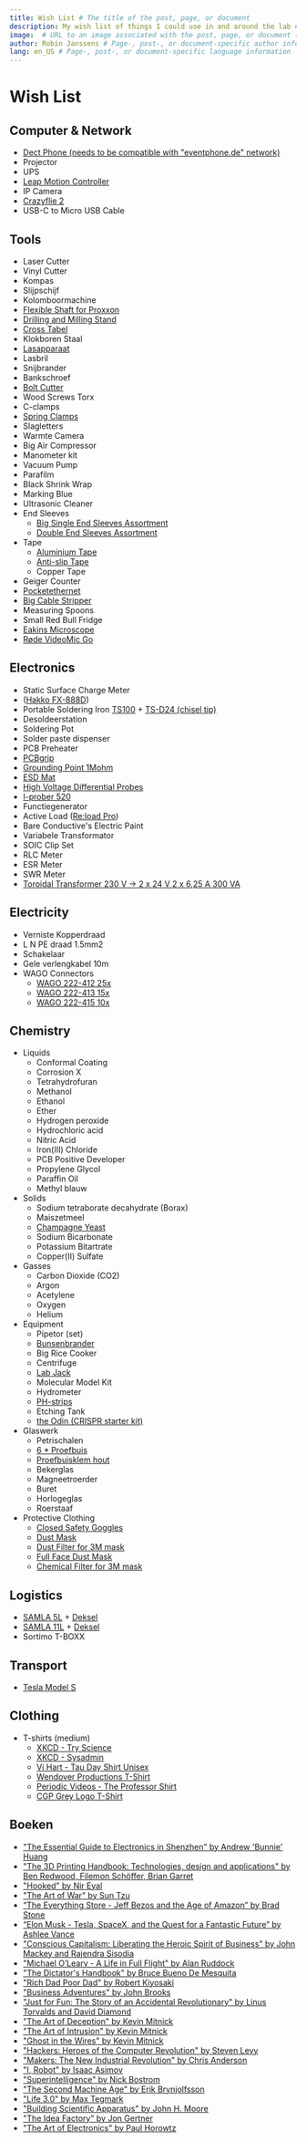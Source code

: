 ```yaml
---
title: Wish List # The title of the post, page, or document
description: My wish list of things I could use in and around the lab # A short description of the page's content
image:  # URL to an image associated with the post, page, or document (e.g., /assets/page-pic.jpg)
author: Robin Janssens # Page-, post-, or document-specific author information (see Advanced usage)
lang: en_US # Page-, post-, or document-specific language information
---
```


Wish List
=========

Computer & Network
------------------
- [Dect Phone (needs to be compatible with "eventphone.de" network)](http://www.eventphone.de/wiki/index.php/DECT_Phone_Compatibility_List)
- Projector
- UPS
- [Leap Motion Controller](http://store-eur.leapmotion.com/)
- IP Camera
- [Crazyflie 2](https://www.antratek.be/crazyflie-2-nano-quadcopter)
- USB-C to Micro USB Cable

Tools
-----
- Laser Cutter
- Vinyl Cutter
- Kompas
- Slijpschijf
- Kolomboormachine
- [Flexible Shaft for Proxxon](http://www.conrad.be/ce/nl/product/826203/Proxxon-Micromot-110FB-flexibele-as-28-622/SHOP_AREA_37387)
- [Drilling and Milling Stand](http://www.conrad.be/ce/nl/product/826064/Boor-en-freesbank-BFB-2000-Proxxon-Micromot-20-000?ref=searchDetail)
- [Cross Tabel](http://www.conrad.be/ce/nl/product/826095/Proxxon-Micromot-KT-150-20-150-Kruistafel/?ref=bundles&rt=bundles&rb=1)
- Klokboren Staal
- [Lasapparaat](http://www.conrad.be/ce/nl/product/821135/Einhell-1546040-Lasstroom-55-160-A-Diameter-elektrode-2-4-mm)
- Lasbril
- Snijbrander
- Bankschroef
- [Bolt Cutter](http://www.conrad.be/ce/nl/product/816609/Kniptang-Knipex-71-72-610-Knipex-71-72-610?ref=list)
- Wood Screws Torx
- C-clamps
- [Spring Clamps](http://www.conrad.be/ce/nl/product/468324/FZ-60-Veerklem-Wolfcraft-3631000)
- Slagletters
- Warmte Camera
- Big Air Compressor
- Manometer kit
- Vacuum Pump
- Parafilm
- Black Shrink Wrap
- Marking Blue
- Ultrasonic Cleaner
- End Sleeves
    - [Big Single End Sleeves Assortment](http://www.conrad.be/ce/nl/product/737030/Conrad-737030-Adereindhuls-assortiment-05-mm-10-mm-Oranje-Wit-Geel-Rood-Blauw-Groen-Zwart-Wit-2700-stuks/)
    - [Double End Sleeves Assortment](http://www.conrad.be/ce/nl/product/739873/Conrad-93014c620-Dubbel-adereindhulzen-assortiment-075-mm-25-mm-Wit-Geel-Rood-Blauw-200-stuks)
- Tape
    - [Aluminium Tape](http://www.conrad.be/ce/nl/product/545738/3M-1436F-Zacht-aluminium-tape-l-x-b-50-m-x-50-mm-Zilver-Aluminium-Inhoud-1-rollen?ref=searchDetail)
    - [Anti-slip Tape](http://www.conrad.be/ce/nl/product/545411/Conrad-Antislipband-l-x-b-10-m-x-50-mm-Zwart-PVC-Inhoud-1-rollen?ref=list)
    - Copper Tape
- Geiger Counter
- [Pocketethernet](http://pockethernet.com/)
- [Big Cable Stripper](http://www.conrad.be/ce/nl/product/1216144/CK-Stripper-Armouslice-12-tot-36-mm-SWA-kabels-T2250?ref=searchDetail)
- Measuring Spoons
- Small Red Bull Fridge
- [Eakins Microscope](https://www.aliexpress.com/item/Autofocus-SONY-IMX290-HDMI-TF-Video-Auto-Focus-Industry-Microscope-Camera-180X-C-Mount-Lens-Stand/32854389430.html?aff_platform=link-c-tool&cpt=1545055385566&sk=b7ycSav2&aff_trace_key=29ad46cb9f26474fb755ec900773be15-1545055385566-06693-b7ycSav2&terminal_id=c80d880073564e619680e5d47563b570)
- [Røde VideoMic Go](https://tweakers.net/pricewatch/466669/rode-videomic-go.html)

Electronics
-----------
- Static Surface Charge Meter
- ([Hakko FX-888D](http://www.batterfly.com/shop/hakko_fx-888d?gclid=Cj0KEQjw75yxBRD78uqEnuG-5vcBEiQAQbaxSO2nWifkuYwvIPIYgtHW8KWX9PL9C2OzzYKqlNxlTs0aAj498P8HAQ))
- Portable Soldering Iron [TS100](https://www.aliexpress.com/wholesale?catId=0&initiative_id=SB_20170731112906&SearchText=TS100) + [TS-D24 (chisel tip)](https://www.aliexpress.com/wholesale?catId=0&initiative_id=SB_20170731113300&SearchText=TS-D24)
- Desoldeerstation
- Soldering Pot
- Solder paste dispenser
- PCB Preheater
- [PCBgrip](https://pcbgrip.com/)
- [Grounding Point 1Mohm](http://www.conrad.be/ce/nl/product/189441/Aardingsbox-BJZ-C-197-2542-Veiligheidsweerstand-1-M?ref=list)
- [ESD Mat](http://www.conrad.be/ce/nl/product/1268311/Conrad-l-x-b-119-cm-x-59-cm-Grijs-Zwart?ref=list)
- [High Voltage Differential Probes](http://www.eevblog.com/product/hvp70/)
- [I-prober 520](http://www.aimtti.com/product-category/current-probes/aim-i-prober-520)
- Functiegenerator
- Active Load ([Re:load Pro](https://www.tindie.com/products/arachnidlabs/reload-pro/))
- Bare Conductive's Electric Paint
- Variabele Transformator
- SOIC Clip Set
- RLC Meter
- ESR Meter
- SWR Meter
- [Toroidal Transformer 230 V -> 2 x 24 V 2 x 6,25 A 300 VA](http://www.conrad.be/ce/nl/product/710215/Ringkern-veiligheids-en-scheidingstransformator-230-V-2-x-24-V-2-x-625-A-300-VA-Block?ref=list)

Electricity
-----------
- Verniste Kopperdraad
- L N PE draad 1.5mm2
- Schakelaar
- Gele verlengkabel 10m
- WAGO Connectors
    - [WAGO 222-412 25x](http://www.conrad.be/ce/nl/product/730024/WAGO-222-412-Verbindingsklem-flexibel-008-4-mm-massief-008-25-mm-Aantal-polen-2-Inhoud-25-stuks-Grijs-Oranje?ref=list)
    - [WAGO 222-413 15x](http://www.conrad.be/ce/nl/product/730187/WAGO-222-413-Verbindingsklem-flexibel-008-4-mm-massief-008-25-mm-Aantal-polen-3-Inhoud-15-stuks-Grijs-Oranje?ref=list)
    - [WAGO 222-415 10x](http://www.conrad.be/ce/nl/product/730201/WAGO-222-415-Verbindingsklem-flexibel-008-4-mm-massief-008-25-mm-Aantal-polen-5-Inhoud-10-stuks-Grijs-Oranje?ref=list)

Chemistry
---------
- Liquids
    - Conformal Coating
    - Corrosion X
    - Tetrahydrofuran
    - Methanol
    - Ethanol
    - Ether
    - Hydrogen peroxide
    - Hydrochloric acid
    - Nitric Acid
    - Iron(III) Chloride
    - PCB Positive Developer
    - Propylene Glycol
    - Paraffin Oil
    - Methyl blauw
- Solids
    - Sodium tetraborate decahydrate (Borax)
    - Maiszetmeel
    - [Champagne Yeast](https://www.brouwland.com/nl/onze-producten/wijnbereiding/gisten/korrelgisten-kitzinger/d/korrelgist-kitz-champagne-vr-50-l)
    - Sodium Bicarbonate
    - Potassium Bitartrate
    - Copper(II) Sulfate
- Gasses
    - Carbon Dioxide (CO2)
    - Argon
    - Acetylene
    - Oxygen
    - Helium
- Equipment
    - Pipetor (set)
    - [Bunsenbrander](https://www.brouwland.com/nl/onze-producten/meten-labo/glaswerk/distillatie-apparatuur/d/bunsenbrander-propaan-butaan)
    - Big Rice Cooker
    - Centrifuge
    - [Lab Jack](https://www.aliexpress.com/w/wholesale-lab-jack.html?spm=2114.search0104.0.0.A2PyJG&site=glo&groupsort=1&SortType=total_tranpro_desc&g=y&SearchText=lab+jack)
    - Molecular Model Kit
    - Hydrometer
    - [PH-strips](https://www.brouwland.com/nl/onze-producten/meten-labo/ph-meting/d/ph-papier-1-12-universeel-20-strips)
    - Etching Tank
    - [the Odin (CRISPR starter kit)](http://www.the-odin.com/diy-crispr-kit/)
- Glaswerk
    - Petrischalen
    - [6 * Proefbuis](https://www.brouwland.com/nl/onze-producten/meten-labo/glaswerk/proefbuizen-en-toebehoren/d/proefbuis-160x16-mm-schroefdop)
    - [Proefbuisklem hout](https://www.brouwland.com/nl/onze-producten/meten-labo/glaswerk/proefbuizen-en-toebehoren/d/proefbuisklem-hout)
    - Bekerglas
    - Magneetroerder
    - Buret
    - Horlogeglas
    - Roerstaaf
- Protective Clothing
    - [Closed Safety Goggles](http://www.conrad.be/ce/nl/product/888279/3M-goggles-2890SA-DE272934089?ref=list)
    - [Dust Mask](http://www.conrad.be/ce/nl/product/831216/3M-6200M-3M-Halfmasker-6200-M-Filterklassebeschermingsgraad-Afhankelijk-van-het-filter-1-stuks)
    - [Dust Filter for 3M mask](http://www.conrad.be/ce/nl/product/831229/3M-7100015050-Inlegfilter-2125-Filterklassebeschermingsgraad-P2-10-paar)
    - [Full Face Dust Mask](http://www.conrad.be/ce/nl/product/831217/3M-3M-Maskerfilter-6800-M-6800M-1-stuks)
    - [Chemical Filter for 3M mask](http://www.conrad.be/ce/nl/product/831223/3M-6059-Gas-en-combifilter-Filterklassebeschermingsgraad-ABEK1-4-paar)

Logistics
---------
- [SAMLA 5L](http://www.ikea.com/be/nl/catalog/products/S49871676/#/S49871676) +	[Deksel](http://www.ikea.com/be/nl/catalog/products/10110300/)
- [SAMLA 11L](http://www.ikea.com/be/nl/catalog/products/S49871676/#/S59903016)	+ [Deksel](http://www.ikea.com/be/nl/catalog/products/50110299/#/50206329)
- Sortimo T-BOXX

Transport
---------
- [Tesla Model S](http://www.teslamotors.com/models)

Clothing
--------
- T-shirts (medium)
    - [XKCD - Try Science](http://shop.xkcd.com/products/try-science)
    - [XKCD - Sysadmin](http://shop.xkcd.com/products/sysadmin)
    - [Vi Hart - Tau Day Shirt Unisex](https://store.dftba.com/products/tau-day-shirt?variant=12197084790859)
    - [Wendover Productions T-Shirt](https://standard.tv/collections/wendover-productions/products/copy-of-wendover-productions-t-shirt?variant=7603624968247)
    - [Periodic Videos - The Professor Shirt](https://store.dftba.com/collections/periodic-videos/products/the-professor-shirt?variant=797928247)
    - [CGP Grey Logo T-Shirt](https://standard.tv/collections/cgp-grey/products/cgp-grey-logo-shirt?variant=7550069243959)

Boeken
------
- ["The Essential Guide to Electronics in Shenzhen" by Andrew 'Bunnie' Huang](https://www.adafruit.com/product/3189)
- ["The 3D Printing Handbook: Technologies, design and applications" by Ben Redwood, Filemon Schöffer, Brian Garret](https://partner.bol.com/click/click?p=2&t=url&s=1033787&f=TXL&url=https%3A%2F%2Fwww.bol.com%2Fbe%2Fp%2Fthe-3d-printing-handbook-technologies-design-and-applications%2F9200000082228285%2F&name=The%203D%20Printing%20Handbook%3A%20Technologies%2C%20design...)
- ["Hooked" by Nir Eyal](https://partner.bol.com/click/click?p=2&t=url&s=1033787&f=TXL&url=https%3A%2F%2Fwww.bol.com%2Fbe%2Ff%2Fhooked%2F9200000023673505%2F&name=Hooked%2C%20Nir%20Eyal)
- ["The Art of War" by Sun Tzu](https://partner.bol.com/click/click?p=2&t=url&s=1033787&f=TXL&url=https%3A%2F%2Fwww.bol.com%2Fbe%2Ff%2Fthe-art-of-war%2F30038375%2F&name=Art%20Of%20War%20Illustrated%20Ed%2C%20Sun%20Tzu)
- [“The Everything Store - Jeff Bezos and the Age of Amazon” by Brad Stone](https://partner.bol.com/click/click?p=2&t=url&s=1033787&f=TXL&url=https%3A%2F%2Fwww.bol.com%2Fbe%2Ff%2Fthe-everything%2F9200000013374018%2F&name=The%20Everything%20Store%2C%20Brad%20Stone)
- [“Elon Musk - Tesla, SpaceX, and the Quest for a Fantastic Future” by Ashlee Vance](https://partner.bol.com/click/click?p=2&t=url&s=1033787&f=TXL&url=https%3A%2F%2Fwww.bol.com%2Fbe%2Ff%2Felon-musk%2F9200000033180278%2F&name=Elon%20musk%3A%20tesla%2C%20spacex%2C%20and%20the%20quest%20for%20a%20...)
- ["Conscious Capitalism: Liberating the Heroic Spirit of Business" by John Mackey and Rajendra Sisodia](https://partner.bol.com/click/click?p=2&t=url&s=1033787&f=TXL&url=https%3A%2F%2Fwww.bol.com%2Fbe%2Ff%2Fconscious-capitalism%2F9200000002572994%2F&name=Conscious%20Capitalism%2C%20John%20Mackey)
- ["Michael O’Leary - A Life in Full Flight" by Alan Ruddock](https://partner.bol.com/click/click?p=2&t=url&s=1033787&f=TXL&url=https%3A%2F%2Fwww.bol.com%2Fbe%2Ff%2Fmichael-o-leary%2F30293213%2F&name=Michael%20O'Leary%2C%20Alan%20Ruddock)
- ["The Dictator's Handbook" by Bruce Bueno De Mesquita](https://partner.bol.com/click/click?p=2&t=url&s=1033787&f=TXL&url=https%3A%2F%2Fwww.bol.com%2Fbe%2Ff%2Fthe-dictator-s-handbook%2F36065080%2F&name=The%20Dictator's%20Handbook%2C%20Bruce%20bueno%20de%20mesquita)
- ["Rich Dad Poor Dad" by Robert Kiyosaki](https://partner.bol.com/click/click?p=2&t=url&s=1033787&f=TXL&url=https%3A%2F%2Fwww.bol.com%2Fbe%2Ff%2Frich-dad-poor-dad%2F38739224%2F&name=Rich%20Dad%20Poor%20Dad%2C%20robert%20t.%20kiyosaki)
- ["Business Adventures" by John Brooks](https://partner.bol.com/click/click?p=2&t=url&s=1033787&f=TXL&url=https%3A%2F%2Fwww.bol.com%2Fbe%2Ff%2Fbusiness-adventures%2F9200000033071475%2F&name=Business%20Adventures%2C%20John%20Brooks)
- ["Just for Fun: The Story of an Accidental Revolutionary" by Linus Torvalds and David Diamond](https://partner.bol.com/click/click?p=2&t=url&s=1033787&f=TXL&url=https%3A%2F%2Fwww.bol.com%2Fbe%2Ff%2Fjust-for-fun%2F30254953%2F&name=Just%20for%20Fun%2C%20Linus%20Torvalds)
- ["The Art of Deception" by Kevin Mitnick](https://partner.bol.com/click/click?p=2&t=url&s=1033787&f=TXL&url=https%3A%2F%2Fwww.bol.com%2Fbe%2Ff%2Fthe-art-of-deception%2F30079041%2F&name=The%20Art%20of%20Deception%2C%20Kevin%20D.%20Mitnick)
- ["The Art of Intrusion" by Kevin Mitnick](https://partner.bol.com/click/click?p=2&t=url&s=1033787&f=TXL&url=https%3A%2F%2Fwww.bol.com%2Fbe%2Ff%2Fthe-art-of-intrusion%2F30528623%2F&name=The%20Art%20of%20Intrusion%2C%20Kevin%20D.%20Mitnick)
- ["Ghost in the Wires" by Kevin Mitnick](https://partner.bol.com/click/click?p=2&t=url&s=1033787&f=TXL&url=https%3A%2F%2Fwww.bol.com%2Fbe%2Ff%2Fghost-in-the-wires%2F34641153%2F&name=Ghost%20in%20the%20Wires%2C%20Kevin%20Mitnick)
- ["Hackers: Heroes of the Computer Revolution" by Steven Levy](https://partner.bol.com/click/click?p=2&t=url&s=1033787&f=TXL&url=https%3A%2F%2Fwww.bol.com%2Fbe%2Ff%2Fhackers%2F37225444%2F&name=Hackers%2C%20Steven%20Levy)
- ["Makers: The New Industrial Revolution" by Chris Anderson](https://partner.bol.com/click/click?p=2&t=url&s=1033787&f=TXL&url=https%3A%2F%2Fwww.bol.com%2Fbe%2Ff%2Fmakers%2F9200000000917096%2F&name=Makers%2C%20Anderson%20c)
- ["I, Robot" by Isaac Asimov](https://partner.bol.com/click/click?p=2&t=url&s=1033787&f=TXL&url=https%3A%2F%2Fwww.bol.com%2Fbe%2Ff%2Fi-robot%2F9200000067463737%2F&name=I%2C%20Robot%2C%20Isaac%20Asimov)
- ["Superintelligence" by Nick Bostrom](https://partner.bol.com/click/click?p=2&t=url&s=1033787&f=TXL&url=https%3A%2F%2Fwww.bol.com%2Fbe%2Ff%2Fsuperintelligence-paths-dangers-strategies%2F9200000031616183%2F&name=Superintelligence%20%3A%20Paths%2C%20Dangers%2C%20Strategies...)
- ["The Second Machine Age" by Erik Brynjolfsson](https://partner.bol.com/click/click?p=2&t=url&s=1033787&f=TXL&url=https%3A%2F%2Fwww.bol.com%2Fbe%2Ff%2Fthe-second-machine%2F9200000014958627%2F&name=Second%20machine%20age%2C%20Erik%20Brynjolfsson)
- ["Life 3.0" by Max Tegmark](https://partner.bol.com/click/click?p=2&t=url&s=1033787&f=TXL&url=https%3A%2F%2Fwww.bol.com%2Fbe%2Ff%2Flife-3-0%2F9200000074627651%2F&name=Life%203.0%2C%20Max%20Tegmark)
- ["Building Scientific Apparatus" by John H. Moore](https://partner.bol.com/click/click?p=2&t=url&s=1033787&f=TXL&url=https%3A%2F%2Fwww.bol.com%2Fbe%2Ff%2Fbuilding-scientific-apparatus%2F35318196%2F&name=Building%20Scientific%20Apparatus%2C%20John%20H.%20Moore)
- ["The Idea Factory" by Jon Gertner](https://partner.bol.com/click/click?p=2&t=url&s=1033787&f=TXL&url=https%3A%2F%2Fwww.bol.com%2Fbe%2Ff%2Fthe-idea-factory%2F37493882%2F&name=The%20Idea%20Factory%2C%20Jon%20Gertner)
- ["The Art of Electronics" by Paul Horowtz](https://partner.bol.com/click/click?p=2&t=url&s=1033787&f=TXL&url=https%3A%2F%2Fwww.bol.com%2Fbe%2Ff%2Fthe-art-of-electronics%2F34493290%2F&name=The%20Art%20of%20Electronics)
